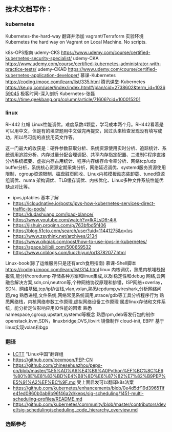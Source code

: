 
## 技术文档写作：
### kubernetes
Kubernetes-the-hard-way 翻译并添加 vagrant/Terraform 实验环境 Kubernetes the hard way on Vagrant on Local Machine. No scripts.

k8s-OPS指南
  udemy-CKS   https://www.udemy.com/course/certified-kubernetes-security-specialist/
  udemy-CKA   https://www.udemy.com/course/certified-kubernetes-administrator-with-practice-tests/
  udemy-CKAD  https://www.udemy.com/course/certified-kubernetes-application-developer/
  慕课-Kubernetes https://coding.imooc.com/learn/list/335.html
  腾讯课堂-Kubernetes         https://ke.qq.com/user/index/index.html#/plan/cid=2738602&term_id=103659045
  极客时间-深入剖析 Kubernetes-张磊 https://time.geekbang.org/column/article/71606?cid=100015201
### linux
RH442 红帽 Linux性能调优。难度系数4颗星，学习成本两个月。RH442看着是可以用中文，但是有的填空题用中文做完再提交，回过头来检查发现没有填写成功，所以尽可能的直接用英文作答。


这一门最大的收获是：硬件参数获取分析、系统资源使用实时分析、追踪统计、系统调用追踪分析、内存过量分配合理调配、共享内存指定配置、二进制C程序直接分析系统概要、虚拟内存占用统计、程序内存缓存命令率分析、网络tcp/udp buffer分析，系统核心资源定期采集分析，网络延迟调优、systemd服务资源使用限制，cgroup资源限制、磁盘脏页回收、Linux内核模板动态装卸载、tuned资源组调优、numa 架构调优、TLB缓存调优、内核优化、Linux多种文件系统性能优缺点对比等。


- ipvs,iptables  基本了解 
- https://icloudnative.io/posts/ipvs-how-kubernetes-services-direct-traffic-to-pods/
- https://dudashuang.com/load-blance/
- https://www.youtube.com/watch?v=lkXLsD6-4jA
- https://jishuin.proginn.com/p/763bfbd5f406
- https://blog.51cto.com/search/user?uid=11441275&q=lvs
- https://www.zsythink.net/archives/2134
- https://www.qikqiak.com/post/how-to-use-ipvs-in-kubernetes/
- https://space.bilibili.com/500659532
- https://www.cnblogs.com/luozhiyun/p/13782077.html


Linux-book(除了运维服务只是还有arch食用指南)
  慕课-Shell脚本 https://coding.imooc.com/learn/list/314.html
  linux 内核调优，熟悉内核堆栈报报告,能分析coredump
  存储各种方案和linux集成,以及i稳定性和debug
  网络,云网融合解决方案,sdn,cni,neutron等,个种网络协议原理和排错，ISP网络+overlay，SDN，网络基础,tcp/ip协议栈,vlan,vxlan,熟悉tcpdump,wireshark,分析网络问题,reg
  熟悉进程,文件系统,网络常见系统调用,strace/gdb等工具分析程序行为
  熟悉网络栈，内核网络参数工作原理,虚拟网络设备工作原理
  属虚linux存储和文件系统，能分析定位影响应用IO性能的因素
  熟悉namespace,cgroup,upstart,systemd等概念
  熟悉rpm,deb等发行包的制作
  openstack,kvm,SDN，linuxbridge,OVS,libvirt 镜像制作 cloud-init,
  EBPF
  基于linux实现vxlan和bgp


### 翻译
  - [LCTT](https://linux.cn/lctt/) “Linux中国”翻译组
  - https://github.com/icexmoon/PEP-CN
  - https://github.com/chinesehuazhou/peps-cn/blob/master/%E5%AD%A6%E4%B9%A0Python%EF%BC%8C%E6%80%8E%E8%83%BD%E4%B8%8D%E6%87%82%E7%82%B9PEP%E5%91%A2%EF%BC%9F.md
  受上面启发可以翻译k8s法案 
  - https://github.com/kubernetes/enhancements/blob/0e4d5df19d396511fe41ed0860b0ab9b96f46a2d/keps/sig-scheduling/1451-multi-scheduling-profiles/README.md
  - https://github.com/kubernetes/community/blob/master/contributors/devel/sig-scheduling/scheduling_code_hierarchy_overview.md

### 选题参考